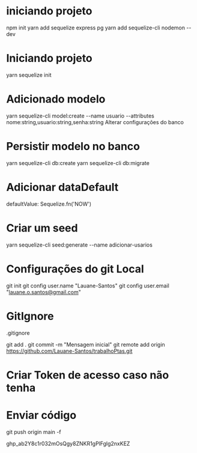 # iniciando projeto
npm init
yarn add sequelize express pg
yarn add sequelize-cli nodemon --dev

# Iniciando projeto
yarn sequelize init

# Adicionado modelo
yarn sequelize-cli model:create --name usuario --attributes nome:string,usuario:string,senha:string
Alterar configurações do banco

# Persistir modelo no banco
yarn sequelize-cli db:create
yarn sequelize-cli db:migrate

# Adicionar dataDefault
defaultValue: Sequelize.fn('NOW')

# Criar um seed
yarn sequelize-cli seed:generate --name adicionar-usarios

# Configurações do git Local
git init
git config user.name "Lauane-Santos"
git config user.email "lauane.o.santos@gmail.com"  

# GitIgnore
.gitignore

git add . 
git commit -m "Mensagem inicial"
git remote add origin https://github.com/Lauane-Santos/trabalhoPtas.git

# Criar Token de acesso caso não tenha

# Enviar código
git push origin main -f

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
